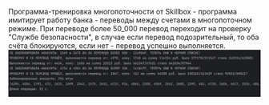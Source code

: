 Программа-тренировка многопоточности от Skillbox - программа имитирует работу банка - переводы между счетами в многопоточном режиме. При переводе более 50_000 перевод переходит на проверку "Службе безопасности", в случае если перевод подозрительный, то оба счёта блокируются, если нет - перевод успешно выполняется.
![Screenshot](https://github.com/dwodik/Transactions/blob/master/image.png)
